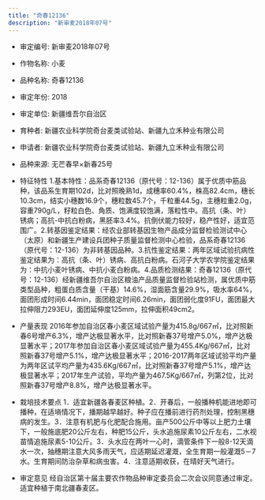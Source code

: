 ```yaml
---
title: "奇春12136"
description: "新审麦2018年07号"
---
```

* 审定编号:  新审麦2018年07号

*  作物名称:  小麦

*  品种名称:  奇春12136

*  审定年份:  2018

*  审定单位:  新疆维吾尔自治区

* 育种者:  新疆农业科学院奇台麦类试验站、新疆九立禾种业有限公司

*  申请者:  新疆农业科学院奇台麦类试验站、新疆九立禾种业有限公司

*  品种来源:  无芒春早×新春25号

*  特征特性
1.基本特性：品系奇春12136（原代号：12-136）属于优质中筋品种，该品系生育期102d，比对照晚熟1d，成穗率60.4%，株高82.4cm，穗长10.3cm，结实小穗数16.9个，穗粒数45.7个，千粒重44.5g，主穗粒重2.0g，容重790g/L，籽粒白色、角质、饱满度较饱满，落粒性中。高抗（条、叶）锈病；高抗-中抗白粉病，黑胚率3.4%。抗倒伏能力较好，稳产性好，适宜范围广。2.转基因鉴定结果：经农业部转基因生物产品成分监督检验测试中心（太原）和新疆生产建设兵团种子质量监督检测中心检验，品系奇春12136（原代号：12-136）为非转基因品种。3.抗性鉴定结果：两年区域试验抗病性鉴定结果为：高抗（条、叶）锈病、高抗白粉病。石河子大学农学院鉴定结果为：中抗小麦叶锈病、中抗小麦白粉病。4.品质检测结果：奇春12136（原代号：12-136）经新疆维吾尔自治区粮油产品质量监督检验站检测，属优质中筋类型品种，粗蛋白质含量（干基）14.6%，湿面筋含量29.9%，吸水率64%，面团形成时间6.44min，面团稳定时间6.26min，面团弱化度91FU，面团最大拉伸阻力293EU，面团延伸度125mm，拉伸面积49cm2。

*  产量表现
2016年参加自治区春小麦区域试验产量为415.8g/667㎡，比对照新春6号增产6.3%，增产达极显著水平，比对照新春37号增产5.0%，增产达极显著水平；2017年参加自治区春小麦区域试验产量为455.4Kg/667㎡，比对照新春37号增产5.1%，增产达极显著水平；2016-2017两年区域试验平均产量为两年区试平均产量为435.6Kg/667㎡，比对照新春37号增产5.1%，增产达极显著水平；2017年生产试验，平均产量为467.5Kg/667㎡，列第2位，比对照新春37号增产8.8%，增产达极显著水平。

*  栽培技术要点
1．适宜新疆各春麦区种植。2．开春后，一般播种机能进地即可播种，在适墒情况下，播期越早越好。种子应在播前进行药剂处理，控制黑穗病的发生。3．注意有机肥与化肥配合施用。亩产500公斤中等以上肥力土壤下，一般施底肥20公斤左右，种肥15公斤，头水追施尿素10公斤左右，二水视苗情追施尿素5-10公斤。3．头水应在两叶一心时，滴管条件下一般8-12天滴水一次，抽穗期注意大风多雨天气，应适期延迟灌溉，全生育期一般灌溉5－7水。生育期间防治杂草和病虫害。4．注意适期收获，在晴好天气进行。

*  审定意见
经自治区第十届主要农作物品种审定委员会二次会议同意通过审定。适宜种植于南北疆春麦区。
